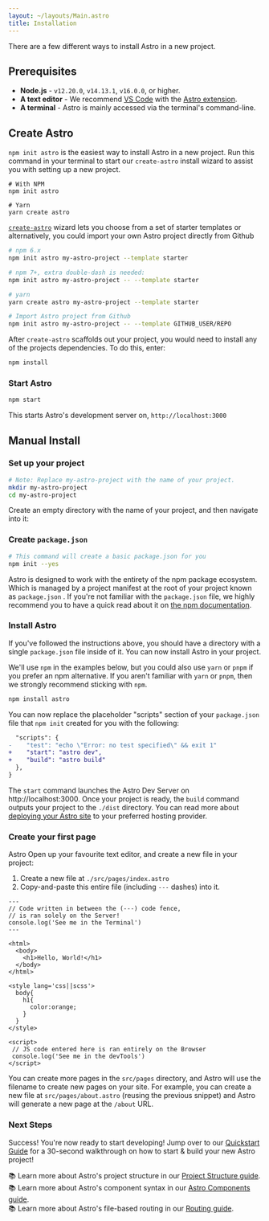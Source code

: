 ```yaml
---
layout: ~/layouts/Main.astro
title: Installation
---
```


There are a few different ways to install Astro in a new project.

## Prerequisites

- **Node.js** - `v12.20.0`, `v14.13.1`, `v16.0.0`, or higher.
- **A text editor** - We recommend [VS Code](https://code.visualstudio.com/) with the [Astro extension](https://marketplace.visualstudio.com/items?itemName=astro-build.astro-vscode).
- **A terminal** - Astro is mainly accessed via the terminal's command-line.

## Create Astro

`npm init astro` is the easiest way to install Astro in a new project. Run this command in your terminal to start our `create-astro` install wizard to assist you with setting up a new project.
<!-- TODO: Link to the Project Starter Templates page once it is written up -->

```shell
# With NPM
npm init astro

# Yarn
yarn create astro
```

[`create-astro`](https://github.com/snowpackjs/astro/tree/main/packages/create-astro) wizard lets you choose from a set of starter templates or alternatively, you could import your own  Astro project directly from  Github

```bash
# npm 6.x
npm init astro my-astro-project --template starter

# npm 7+, extra double-dash is needed:
npm init astro my-astro-project -- --template starter

# yarn
yarn create astro my-astro-project --template starter

# Import Astro project from Github
npm init astro my-astro-project -- --template GITHUB_USER/REPO
```

After `create-astro` scaffolds out your project, you would need to install any of the projects dependencies. To do this, enter:

``` bash
npm install
```

### Start Astro

```bash
npm start
```

This starts Astro's development server on, `http://localhost:3000`

## Manual Install

### Set up your project

```bash
# Note: Replace my-astro-project with the name of your project.
mkdir my-astro-project
cd my-astro-project
```

Create an empty directory with the name of your project, and then navigate into it:

### Create `package.json`

```bash
# This command will create a basic package.json for you
npm init --yes
```

Astro is designed to work with the entirety of the npm package ecosystem. Which is managed by a project manifest at the root of your project known as `package.json` . If you're not familiar with the `package.json` file, we highly recommend you to have a quick read about it on [the npm documentation](https://docs.npmjs.com/creating-a-package-json-file).


### Install Astro

If you've followed the instructions above, you should have a directory with a single `package.json` file inside of it. You can now install Astro in your project.

We'll use `npm` in the examples below, but you could also use `yarn` or `pnpm` if you prefer an npm alternative. If you aren't familiar with `yarn` or `pnpm`, then we strongly recommend sticking with `npm`.

```bash
npm install astro
```

You can now replace the placeholder "scripts" section of your `package.json` file that `npm init` created for you with the following:

```diff
  "scripts": {
-    "test": "echo \"Error: no test specified\" && exit 1"
+    "start": "astro dev",
+    "build": "astro build"
  },
}
```

The `start` command launches the Astro Dev Server on http://localhost:3000. Once your project is ready, the `build` command outputs your project to the `./dist` directory. You can read more about [deploying your Astro site](/guides/deploy) to your preferred hosting provider.

### Create your first page

Astro Open up your favourite text editor, and create a new file in your project:

1. Create a new file at `./src/pages/index.astro`
2. Copy-and-paste this entire file (including `---` dashes) into it.

```astro
---
// Code written in between the (---) code fence, 
// is ran solely on the Server!
console.log('See me in the Terminal')
---

<html>
  <body>
    <h1>Hello, World!</h1>
  </body>
</html>

<style lang='css||scss'>
  body{
    h1{
      color:orange;
    }
  }
</style>

<script>
 // JS code entered here is ran entirely on the Browser
 console.log('See me in the devTools')
</script>
```

You can create more pages in the `src/pages` directory, and Astro will use the filename to create new pages on your site. For example, you can create a new file at `src/pages/about.astro` (reusing the previous snippet) and Astro will generate a new page at the `/about` URL.

### Next Steps

Success! You're now ready to start developing! Jump over to our [Quickstart Guide](/quick-start#start-your-project) for a 30-second walkthrough on how to start & build your new Astro project!

📚 Learn more about Astro's project structure in our [Project Structure guide](/core-concepts/project-structure).  
📚 Learn more about Astro's component syntax in our [Astro Components guide](/core-concepts/astro-components).  
📚 Learn more about Astro's file-based routing in our [Routing guide](core-concepts/astro-pages).
